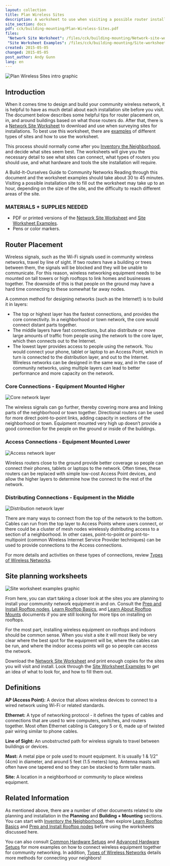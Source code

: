 ```yaml
---
layout: collection
title: Plan Wireless Sites
description: A worksheet to use when visiting a possible router installation site, with examples on how to best fill it out.
site_section: docs
pdf: cck/building-mounting/Plan-Wireless-Sites.pdf
files:
 "Network Site Worksheet": /files/cck/building-mounting/Network-site-worksheet.pdf
 "Site Worksheet Examples": /files/cck/building-mounting/Site-worksheet-examples.pdf
created: 2015-05-05
changed: 2015-05-05
post_author: Andy Gunn
lang: en
---
```

![Plan Wireless Sites intro graphic](/files/Plan_wireless_sites_graphic.png "Intro graphic")

## Introduction

When it comes time to design and build your community wireless network, it is helpful to have as much detail about each installation site before you visit. The document below describes some helpful tips for router placement on, in, and around buildings based on what those routers do. After that, there is a [Network Site Worksheet](/files/cck/building-mounting/Network-site-worksheet.pdf) to download and use when surveying sites for installations. To best use this worksheet, there are [examples](/files/cck/building-mounting/Site-worksheet-examples.pdf) of different types of sites and how to use the worksheet.

This process should normally come after you [Inventory the Neighborhood](/docs/cck/planning/inventory-the-neighborhood/), and decide what sites seem best. The worksheets will give you the necessary detail to see what sites can connect, what types of routers you should use, and what hardware and tools the site installation will require.

A Build-It-Ourselves Guide to Community Networks Reading through this document and the worksheet examples should take about 30 to 45 minutes. Visiting a possible installation site to fill out the worksheet may take up to an hour, depending on the size of the site, and the difficulty to reach different areas of the site.


### MATERIALS + SUPPLIES NEEDED

* PDF or printed versions of the [Network Site Worksheet](/files/cck/building-mounting/Network-site-worksheet.pdf) and [Site Worksheet Examples](/files/cck/building-mounting/Site-worksheet-examples.pdf).
* Pens or color markers.


## Router Placement

Wireless signals, such as the Wi-Fi signals used in community wireless networks, travel by line of sight. If two routers have a building or trees between them, the signals will be blocked and they will be unable to communicate. For this reason, wireless networking equipment needs to be mounted on tall towers or high rooftops to link homes and businesses together. The downside of this is that people on the ground may have a hard time connecting to these somewhat far away nodes.

A common method for designing networks (such as the Internet!) is to build it in layers:

* The top or highest layer has the fastest connections, and provides the core connectivity. In a neighborhood or town network, the core would connect distant parts together.
* The middle layers have fast connections, but also distribute or move large amounts of traffic from people using the network to the core layer, which then connects out to the Internet.
* The lowest layer provides access to people using the network. You would connect your phone, tablet or laptop to an Access Point, which in turn is connected to the distribution layer, and out to the Internet. Wireless networks can be designed in the same way, and in the case of community networks, using multiple layers can lead to better performance and more capacity on the network.


### Core Connections - Equipment Mounted Higher

![Core network layer](/files/Network_layer_rooftop.png "Equipment mounted on high rooftops")

The wireless signals can go further, thereby covering more area and linking parts of the neighborhood or town together. Directional routers can be used for more direct point-to-point links, adding capacity in sections of the neighborhood or town. Equipment mounted very high up doesn’t provide a good connection for the people on the ground or inside of the buildings.


### Access Connections - Equipment Mounted Lower

![Access network layer](/files/Network_layer_street.png "Equipment mounted for user access")

Wireless routers close to the ground provide better coverage so people can connect their phones, tablets or laptops to the network. Often times, these routers can be replaced with simple low-cost Access Point devices, and allow the higher layers to determine how the connect to the rest of the network.


### Distributing Connections - Equipment in the Middle

![Distribution network layer](/files/Network_layer_middle.png "Equipment connecting the core to the access network")

There are many ways to connect from the top of the network to the bottom. Cables can run from the top layer to Access Points where users connect, or there could be a cluster of mesh nodes wirelessly distributing access to a section of a neighborhood. In other cases, point-to-point or point-to-multipoint (common Wireless Internet Service Provider techniques) can be used to provide connections
to the Access connections.

For more details and activities on these types of connections, review [Types of Wireless Networks](/docs/cck/networking/types-of-wireless-networks/).


## Site planning worksheets

![Site worksheet examples graphic](/files/Site_worksheet_examples.png "Site Worksheet examples graphic")

From here, you can start taking a closer look at the sites you are planning to install your community network equipment in and on. Consult the [Prep and Install Rooftop nodes](/docs/cck/building-mounting/prep-install-rooftop-nodes/), [Learn Rooftop Basics](/docs/cck/building-mounting/learn-rooftop-basics/), and [Learn About Rooftop Mounts](/docs/cck/building-mounting/learn-about-rooftop-mounts/) documents if you are still looking for more tips on installing on rooftops.

For the most part, installing wireless equipment on rooftops and indoors should be common sense. When you visit a site it will most likely be very clear where the best spot for the equipment will be, where the cables can be run, and where the indoor access points will go so people can access the network.

Download the [Network Site Worksheet](/files/cck/building-mounting/Network-site-worksheet.pdf) and print enough copies for the sites you will visit and install. Look through the [Site Worksheet Examples](/files/cck/building-mounting/Site-worksheet-examples.pdf) to get an idea of what to look for, and how to fill them out.


## Definitions

**AP (Access Point):** A device that allows wireless devices to connect to a wired network using Wi-Fi or related standards.

**Ethernet:** A type of networking protocol - it defines the types of cables and connections that are used to wire computers, switches, and routers together. Most often Ethernet cabling is Category 5 or 6, made up of twisted pair wiring similar to phone cables.

**Line of Sight:** An unobstructed path for wireless signals to travel between buildings or devices.

**Mast:** A metal pipe or pole used to mount equipment. It is usually 1 & 1/2" (4cm) in diameter, and around 5 feet (1.5 meters) long. Antenna masts will often have one tapered end so they can be stacked to form taller masts.

**Site:** A location in a neighborhood or community to place wireless equipment.


## Related Information

As mentioned above, there are a number of other documents related to site planning and installation in the **Planning** and **Building + Mounting** sections. You can start with [Inventory the Neighborhood](/docs/cck/planning/inventory-the-neighborhood/), then explore [Learn Rooftop Basics](/docs/cck/building-mounting/learn-rooftop-basics/) and [Prep and Install Rooftop nodes](/docs/cck/building-mounting/prep-install-rooftop-nodes/) before using the worksheets discussed here.

You can also consult [Common Hardware Setups](/docs/cck/installing-configuring/common-hardware-setups/) and [Advanced Hardware Setups](/docs/cck/installing-configuring/advanced-hardware-setups/) for more examples on how to connect wireless equipment together for community networking. In addition, [Types of Wireless Networks](/docs/cck/networking/types-of-wireless-networks/) details more methods for connecting your neighbors!

